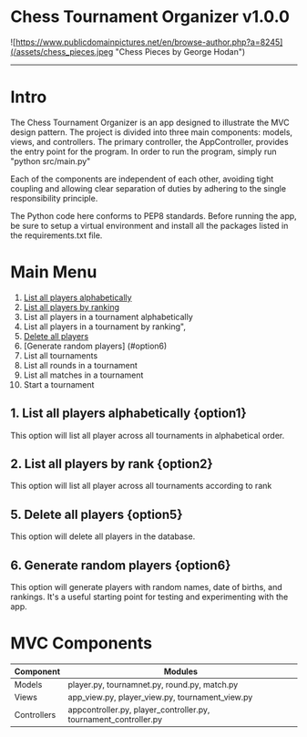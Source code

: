 # Chess Tournament Organizer v1.0.0

![https://www.publicdomainpictures.net/en/browse-author.php?a=8245](/assets/chess_pieces.jpeg "Chess Pieces by George Hodan")

***
# Intro
The Chess Tournament Organizer is an app designed to illustrate the MVC design pattern.  The project is divided into three main components: models, views, and controllers.  The primary controller, the AppController, provides the entry point for the program.  In order to run the program, simply run "python src/main.py"

Each of the components are independent of each other, avoiding tight coupling and allowing clear separation of duties by adhering to the single responsibility principle.

The Python code here conforms to PEP8 standards.  Before running the app, be sure to setup a virtual environment and install all the packages listed in the requirements.txt file.

# Main Menu 
1. [List all players alphabetically](#option1)
2. [List all players by ranking](#option2)
3. List all players in a tournament alphabetically
4. List all players in a tournament by ranking",
5. [Delete all players](#option5)
6. [Generate random players] (#option6)
7. List all tournaments
8. List all rounds in a tournament
9. List all matches in a tournament
10. Start a tournament

## 1. List all players alphabetically {option1}

This option will list all player across all tournaments in alphabetical order.
## 2. List all players by rank {option2}

This option will list all player across all tournaments according to rank

## 5. Delete all players {option5}

This option will delete all players in the database.

## 6. Generate random players {option6}

This option will generate players with random names, date of births, and rankings.  It's a useful starting point for testing and experimenting with the app.

# MVC Components

| Component | Modules                                      |
| --------- | -------------------------------------------- |
| Models | player.py, tournamnet.py, round.py, match.py |
| Views | app_view.py, player_view.py, tournament_view.py |
| Controllers | appcontroller.py, player_controller.py, tournament_controller.py |







